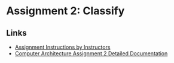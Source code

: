 # Assignment 2: Classify

## Links

- [Assignment Instructions by Instructors](https://hackmd.io/@sysprog/2024-arch-homework2)
- [Computer Architecture Assignment 2 Detailed Documentation](https://hackmd.io/jx3UW_R0Ri23TQVN8j_ujg)
